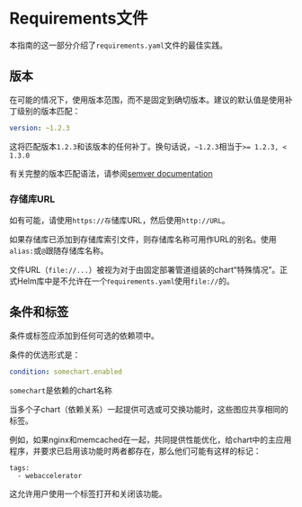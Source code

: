 # Requirements文件

本指南的这一部分介绍了`requirements.yaml`文件的最佳实践。

## 版本
在可能的情况下，使用版本范围，而不是固定到确切版本。建议的默认值是使用补丁级别的版本匹配：

```yaml
version: ~1.2.3
```

这将匹配版本`1.2.3`和该版本的任何补丁。换句话说，`~1.2.3`相当于`>= 1.2.3, < 1.3.0`

有关完整的版本匹配语法，请参阅[semver documentation](https://github.com/Masterminds/semver#checking-version-constraints)

### 存储库URL

如有可能，请使用`https://存`储库URL，然后使用`http://URL`。

如果存储库已添加到存储库索引文件，则存储库名称可用作URL的别名。使用`alias:`或`@`跟随存储库名称。

文件URL（`file://...`）被视为对于由固定部署管道组装的chart“特殊情况”。正式Helm库中是不允许在一个r`equirements.yaml`使用`file://`的。

## 条件和标签

条件或标签应添加到任何可选的依赖项中。

条件的优选形式是：


```yaml
condition: somechart.enabled
```

`somechart`是依赖的chart名称

当多个子chart（依赖关系）一起提供可选或可交换功能时，这些图应共享相同的标签。

例如，如果nginx和memcached在一起，共同提供性能优化，给chart中的主应用程序，并要求已启用该功能时两者都存在，那么他们可能有这样的标记：

```
tags:
  - webaccelerator
```

这允许用户使用一个标签打开和关闭该功能。
